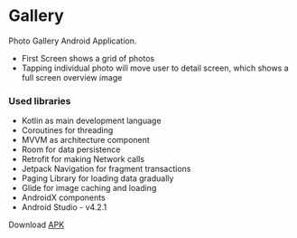 # Gallery

Photo Gallery Android Application.

- First Screen shows a grid of photos
- Tapping individual photo will move user to detail screen, which shows a full screen overview image

### Used libraries

- Kotlin as main development language
- Coroutines for threading
- MVVM as architecture component
- Room for data persistence
- Retrofit for making Network calls
- Jetpack Navigation for fragment transactions
- Paging Library for loading data gradually
- Glide for image caching and loading
- AndroidX components
- Android Studio - v4.2.1



Download [APK](https://github.com/chhatrasal09/gallery-kotlin/releases/tag/1.0-alpha01)
